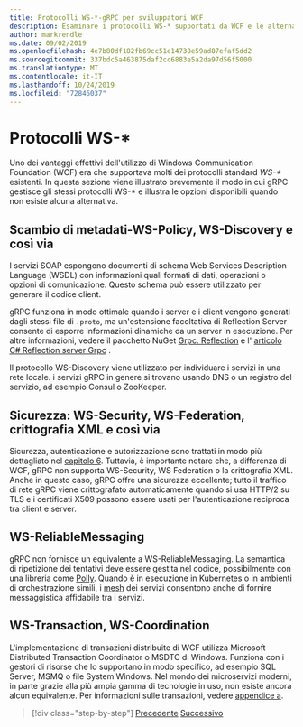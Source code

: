 ```yaml
---
title: Protocolli WS-*-gRPC per sviluppatori WCF
description: Esaminare i protocolli WS-* supportati da WCF e le alternative disponibili con gRPC
author: markrendle
ms.date: 09/02/2019
ms.openlocfilehash: 4e7b80df182fb69cc51e14738e59ad87efaf5dd2
ms.sourcegitcommit: 337bdc5a463875daf2cc6883e5a2da97d56f5000
ms.translationtype: MT
ms.contentlocale: it-IT
ms.lasthandoff: 10/24/2019
ms.locfileid: "72846037"
---
```

# <a name="ws--protocols"></a>Protocolli WS-\*

Uno dei vantaggi effettivi dell'utilizzo di Windows Communication Foundation (WCF) era che supportava molti dei protocolli standard _WS-\*_ esistenti. In questa sezione viene illustrato brevemente il modo in cui gRPC gestisce gli stessi protocolli WS-\* e illustra le opzioni disponibili quando non esiste alcuna alternativa.

## <a name="metadata-exchange---ws-policy-ws-discovery-and-so-on"></a>Scambio di metadati-WS-Policy, WS-Discovery e così via

I servizi SOAP espongono documenti di schema Web Services Description Language (WSDL) con informazioni quali formati di dati, operazioni o opzioni di comunicazione. Questo schema può essere utilizzato per generare il codice client.

gRPC funziona in modo ottimale quando i server e i client vengono generati dagli stessi file di `.proto`, ma un'estensione facoltativa di Reflection Server consente di esporre informazioni dinamiche da un server in esecuzione. Per altre informazioni, vedere il pacchetto NuGet [Grpc. Reflection](https://nuget.org/packages/Grpc.Reflection) e l' [articolo C# Reflection server Grpc](https://github.com/grpc/grpc/blob/master/doc/csharp/server_reflection.md) .

Il protocollo WS-Discovery viene utilizzato per individuare i servizi in una rete locale. i servizi gRPC in genere si trovano usando DNS o un registro del servizio, ad esempio Consul o ZooKeeper.

## <a name="security--ws-security-ws-federation-xml-encryption-and-so-on"></a>Sicurezza: WS-Security, WS-Federation, crittografia XML e così via

Sicurezza, autenticazione e autorizzazione sono trattati in modo più dettagliato nel [capitolo 6](security.md). Tuttavia, è importante notare che, a differenza di WCF, gRPC non supporta WS-Security, WS Federation o la crittografia XML. Anche in questo caso, gRPC offre una sicurezza eccellente; tutto il traffico di rete gRPC viene crittografato automaticamente quando si usa HTTP/2 su TLS e i certificati X509 possono essere usati per l'autenticazione reciproca tra client e server.

## <a name="ws-reliablemessaging"></a>WS-ReliableMessaging

gRPC non fornisce un equivalente a WS-ReliableMessaging. La semantica di ripetizione dei tentativi deve essere gestita nel codice, possibilmente con una libreria come [Polly](https://github.com/App-vNext/Polly). Quando è in esecuzione in Kubernetes o in ambienti di orchestrazione simili, i [mesh](service-mesh.md) dei servizi consentono anche di fornire messaggistica affidabile tra i servizi.

## <a name="ws-transaction-ws-coordination"></a>WS-Transaction, WS-Coordination

L'implementazione di transazioni distribuite di WCF utilizza Microsoft Distributed Transaction Coordinator o MSDTC di Windows. Funziona con i gestori di risorse che lo supportano in modo specifico, ad esempio SQL Server, MSMQ o file System Windows. Nel mondo dei microservizi moderni, in parte grazie alla più ampia gamma di tecnologie in uso, non esiste ancora alcun equivalente. Per informazioni sulle transazioni, vedere [appendice a](appendix.md).

>[!div class="step-by-step"]
>[Precedente](error-handling.md)
>[Successivo](migrate-wcf-to-grpc.md)
